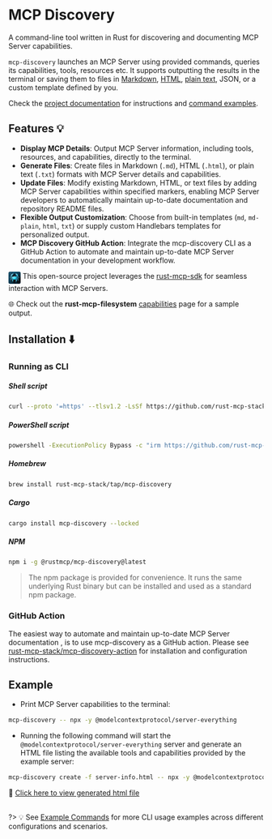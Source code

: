 # MCP Discovery

A command-line tool written in Rust for discovering and documenting MCP Server capabilities.

`mcp-discovery` launches an MCP Server using provided commands, queries its capabilities, tools, resources etc.
It supports outputting the results in the terminal or saving them to files in [Markdown](https://github.com/rust-mcp-stack/mcp-discovery/blob/main/docs/examples/update-md.md#server-info-and-capabilities), [HTML](https://rust-mcp-stack.github.io/mcp-discovery/examples/server-info.html), [plain text](https://rust-mcp-stack.github.io/mcp-discovery/examples/capabilities.txt), JSON, or a custom template defined by you.

Check the [project documentation](https://rust-mcp-stack.github.io/mcp-discovery) for instructions and [command examples](https://rust-mcp-stack.github.io/mcp-discovery/#/guide/command-examples).

## Features 💡

- **Display MCP Details**: Output MCP Server information, including tools, resources, and capabilities, directly to the terminal.
- **Generate Files**: Create files in Markdown (`.md`), HTML (`.html`), or plain text (`.txt`) formats with MCP Server details and capabilities.
- **Update Files**: Modify existing Markdown, HTML, or text files by adding MCP Server capabilities within specified markers, enabling MCP Server developers to automatically maintain up-to-date documentation and repository README files.
- **Flexible Output Customization**: Choose from built-in templates (`md`, `md-plain`, `html`, `txt`) or supply custom Handlebars templates for personalized output.
- **MCP Discovery GitHub Action**: Integrate the mcp-discovery CLI as a GitHub Action to automate and maintain up-to-date MCP Server documentation in your development workflow.

<img align="top" src="_media/rust-mcp-stack-icon.png" width="24" style="border-radius:0.2rem;"> This open-source project leverages the [rust-mcp-sdk](https://github.com/rust-mcp-stack/rust-mcp-sdk) for seamless interaction with MCP Servers.

🌐 Check out the **rust-mcp-filesystem** [capabilities](https://rust-mcp-stack.github.io/rust-mcp-filesystem/#/capabilities) page for a sample output.

## Installation ⬇️

### Running as CLI


##### **Shell script**

<!-- x-release-please-start-version -->

```sh
curl --proto '=https' --tlsv1.2 -LsSf https://github.com/rust-mcp-stack/mcp-discovery/releases/download/v0.2.0/mcp-discovery-installer.sh | sh
```

##### **PowerShell script**

```sh
powershell -ExecutionPolicy Bypass -c "irm https://github.com/rust-mcp-stack/mcp-discovery/releases/download/v0.2.0/mcp-discovery-installer.ps1 | iex"
```

<!-- x-release-please-end -->

##### **Homebrew**

```sh
brew install rust-mcp-stack/tap/mcp-discovery
```

##### **Cargo**

```sh
cargo install mcp-discovery --locked
```

##### **NPM**

```sh
npm i -g @rustmcp/mcp-discovery@latest
```
> The npm package is provided for convenience. It runs the same underlying Rust binary but can be installed and used as a standard npm package.

### GitHub Action

The easiest way to automate and maintain up-to-date MCP Server documentation , is to use mcp-discovery as a GitHub action.
Please see [rust-mcp-stack/mcp-discovery-action](https://github.com/rust-mcp-stack/mcp-discovery-action) for installation and configuration instructions.

## Example

- Print MCP Server capabilities to the terminal:

```sh
mcp-discovery -- npx -y @modelcontextprotocol/server-everything
```

- Running the following command will start the `@modelcontextprotocol/server-everything` server and generate an HTML file listing the available tools and capabilities provided by the example server:

```sh
mcp-discovery create -f server-info.html -- npx -y @modelcontextprotocol/server-everything
```

<b>📄</b> <a href="examples/server-info.html" target="_blank"> Click here to view generated html file</a>
<br/><br/>

?> 💡 See [Example Commands](guide/command-examples.md) for more CLI usage examples across different configurations and scenarios.
